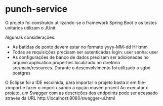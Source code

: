 # punch-service
O projeto foi construído utilizando-se o framework Spring Boot e os testes unitários utilizam o JUnit. 

Algumas considerações:
- As batidas de ponto devem estar no formato yyyy-MM-dd HH:mm
- Todas as requisições precisam ser autenticadas
  login: user
  senha: user
- As configurações de banco de dados precisam ser adicionadas no arquivo application.properties localizado no diretório src/main/resources. Durante o desenvolvimento foi utilizado o sgbd postgres

O Eclipse foi a IDE escolhida, para importar o projeto basta ir em file->import e fazer o import usando a opção maven project Ao executar o projeto, um Swagger com as descrições dos endpoints pode ser acessado através da URL http://localhost:8080/swagger-ui.html
